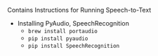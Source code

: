 Contains Instructions for Running Speech-to-Text

- Installing PyAudio, SpeechRecognition
    - `brew install portaudio`
    - `pip install pyaudio`
    - `pip install SpeechRecognition`